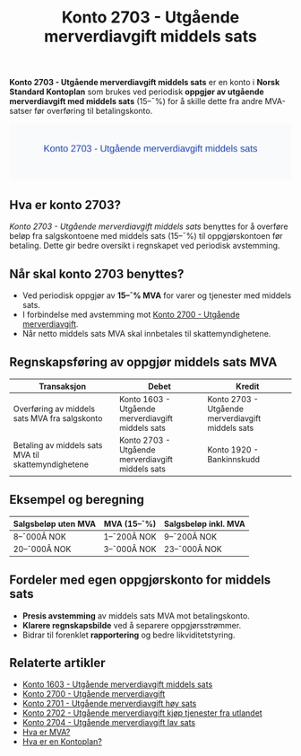 ﻿---
title: "Konto 2703 - Utgående merverdiavgift middels sats"
seoTitle: "2703-utgaende-merverdiavgift-middels-sats"
description: '**Konto 2703 - Utgående merverdiavgift middels sats** er en konto i **Norsk Standard Kontoplan** som brukes ved periodisk **oppgjør av utgående merverdiavgif...'
---

**Konto 2703 - Utgående merverdiavgift middels sats** er en konto i **Norsk Standard Kontoplan** som brukes ved periodisk **oppgjør av utgående merverdiavgift med middels sats** (15–¯%) for å skille dette fra andre MVA-satser før overføring til betalingskonto.

![Illustrasjon av konto 2703 Utgående merverdiavgift middels sats](2703-utgaende-merverdiavgift-middels-sats-image.svg)

## Hva er konto 2703?

*Konto 2703 - Utgående merverdiavgift middels sats* benyttes for å overføre beløp fra salgskontoene med middels sats (15–¯%) til oppgjørskontoen før betaling. Dette gir bedre oversikt i regnskapet ved periodisk avstemming.

## Når skal konto 2703 benyttes?

* Ved periodisk oppgjør av **15–¯% MVA** for varer og tjenester med middels sats.
* I forbindelse med avstemming mot [Konto 2700 - Utgående merverdiavgift](/blogs/kontoplan/2700-utgaende-merverdiavgift "Konto 2700 - Utgående merverdiavgift").
* Når netto middels sats MVA skal innbetales til skattemyndighetene.

## Regnskapsføring av oppgjør middels sats MVA

| Transaksjon                                              | Debet                                                     | Kredit                                      |
|----------------------------------------------------------|-----------------------------------------------------------|----------------------------------------------|
| Overføring av middels sats MVA fra salgskonto            | Konto 1603 - Utgående merverdiavgift middels sats         | Konto 2703 - Utgående merverdiavgift middels sats |
| Betaling av middels sats MVA til skattemyndighetene      | Konto 2703 - Utgående merverdiavgift middels sats         | Konto 1920 - Bankinnskudd                    |

## Eksempel og beregning

| Salgsbeløp uten MVA | MVA (15–¯%)   | Salgsbeløp inkl. MVA |
|---------------------|--------------|----------------------|
| 8–¯000Â NOK           | 1–¯200Â NOK    | 9–¯200Â NOK            |
| 20–¯000Â NOK          | 3–¯000Â NOK    | 23–¯000Â NOK           |

## Fordeler med egen oppgjørskonto for middels sats

* **Presis avstemming** av middels sats MVA mot betalingskonto.
* **Klarere regnskapsbilde** ved å separere oppgjørsstrømmer.
* Bidrar til forenklet **rapportering** og bedre likviditetstyring.

## Relaterte artikler

* [Konto 1603 - Utgående merverdiavgift middels sats](/blogs/kontoplan/1603-utgaende-merverdiavgift-middels-sats "Konto 1603 - Utgående merverdiavgift middels sats")
* [Konto 2700 - Utgående merverdiavgift](/blogs/kontoplan/2700-utgaende-merverdiavgift "Konto 2700 - Utgående merverdiavgift")
* [Konto 2701 - Utgående merverdiavgift høy sats](/blogs/kontoplan/2701-utgaende-merverdiavgift-hoy-sats "Konto 2701 - Utgående merverdiavgift høy sats")
* [Konto 2702 - Utgående merverdiavgift kjøp tjenester fra utlandet](/blogs/kontoplan/2702-utgaende-merverdiavgift-kjop-tjen-fra-utlandet "Konto 2702 - Utgående merverdiavgift kjøp tjenester fra utlandet")
* [Konto 2704 - Utgående merverdiavgift lav sats](/blogs/kontoplan/2704-utgaende-merverdiavgift-lav-sats "Konto 2704 - Utgående merverdiavgift lav sats")
* [Hva er MVA?](/blogs/regnskap/hva-er-moms-mva "Hva er MVA? MVA-regnskapsføring og merverdiavgift")
* [Hva er en Kontoplan?](/blogs/regnskap/hva-er-kontoplan "Hva er en Kontoplan? Komplett Guide til Kontoplaner i Norsk Regnskap")






